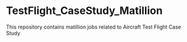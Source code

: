 # TestFlight_CaseStudy_Matillion
This repository contains matillion jobs related to Aircraft Test Flight Case Study
